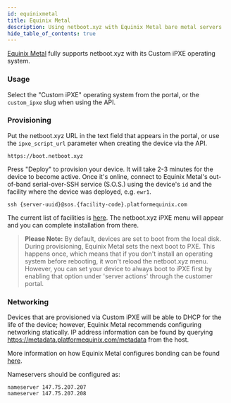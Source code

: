 ```yaml
---
id: equinixmetal
title: Equinix Metal
description: Using netboot.xyz with Equinix Metal bare metal servers
hide_table_of_contents: true
---
```


[Equinix Metal](https://metal.equinix.com) fully supports netboot.xyz with its Custom iPXE
operating system.

### Usage

Select the "Custom iPXE" operating system from the portal, or the `custom_ipxe`
slug when using the API.

### Provisioning

Put the netboot.xyz URL in the text field that appears in the portal, or use the
`ipxe_script_url` parameter when creating the device via the API.

    https://boot.netboot.xyz

Press "Deploy" to provision your device. It will take 2-3 minutes for the device
to become active. Once it's online, connect to Equinix Metal's out-of-band
serial-over-SSH service (S.O.S.) using the device's `id` and the facility where
the device was deployed, e.g. `ewr1`.

    ssh {server-uuid}@sos.{facility-code}.platformequinix.com

The current list of facilities is [here](https://metal.equinix.com/product/locations). The
netboot.xyz iPXE menu will appear and you can complete installation from there.

> **Please Note:** By default, devices are set to boot from the local disk. During
> provisioning, Equinix Metal sets the next boot to PXE. This happens once, which means that
> if you don't install an operating system before rebooting, it won't reload the
> netboot.xyz menu. However, you can set your device to always boot to iPXE
> first by enabling that option under 'server actions' through the customer portal.

### Networking

Devices that are provisioned via Custom iPXE will be able to DHCP for the life of
the device; however, Equinix Metal recommends configuring networking statically. IP
address information can be found by querying https://metadata.platformequinix.com/metadata
from the host.

More information on how Equinix Metal configures bonding can be found
[here](https://metal.equinix.com/developers/docs/networking/layer2/).

Nameservers should be configured as:

    nameserver 147.75.207.207
    nameserver 147.75.207.208
